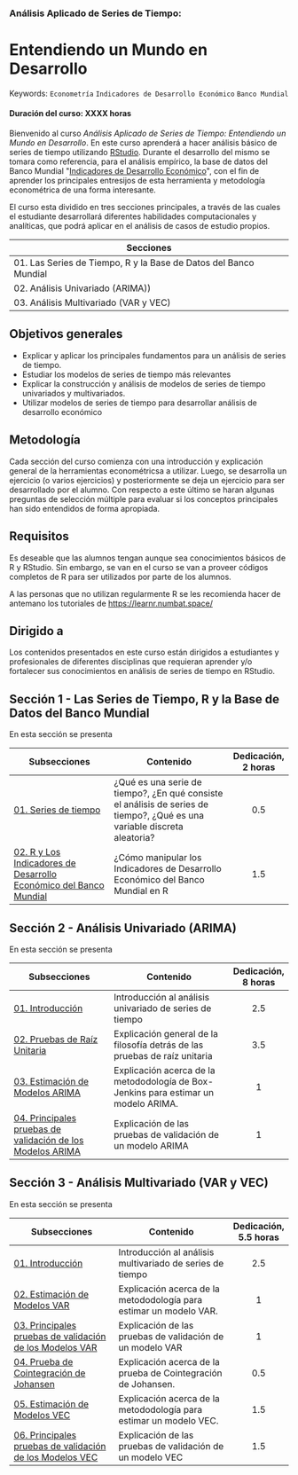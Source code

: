 ### Análisis Aplicado de Series de Tiempo: 
# Entendiendo un Mundo en Desarrollo
Keywords: `Econometría` `Indicadores de Desarrollo Económico` `Banco Mundial`
#### Duración del curso: XXXX horas
Bienvenido al curso _Análisis Aplicado de Series de Tiempo: Entendiendo un Mundo en Desarrollo_. En este curso aprenderá a hacer análisis básico de series de tiempo utilizando [RStudio](https://posit.co/download/rstudio-desktop/). Durante el desarrollo del mismo se tomara como referencia, para el análisis empírico, la base de datos del Banco Mundial "[Indicadores de Desarrollo Económico](https://databank.bancomundial.org/reports.aspx?source=world-development-indicators)", con el fin de aprender los principales entresijos de esta herramienta y metodología econométrica de una forma interesante.

El curso esta dividido en tres secciones principales, a través de las cuales el estudiante desarrollará diferentes habilidades computacionales y analíticas, que podrá aplicar en el análisis de casos de estudio propios.

| Secciones                                                                                               |   
|---------------------------------------------------------------------------------------------------------|
| 01. Las Series de Tiempo, R y la Base de Datos del Banco Mundial                                        | 
| 02. Análisis Univariado (ARIMA))                                                                        | 
| 03. Análisis Multivariado (VAR y VEC)                                                                   | 


## Objetivos generales

* Explicar y aplicar los principales fundamentos para un análisis de series de tiempo.
* Estudiar los modelos de series de tiempo más relevantes
* Explicar la construcción y análisis de modelos de series de tiempo univariados y multivariados.
* Utilizar modelos de series de tiempo para desarrollar análisis de desarrollo económico

## Metodología

Cada sección del curso comienza con una introducción y explicación general de la herramientas econométricsa a utilizar. Luego, se desarrolla un ejercicio (o varios ejercicios) y posteriormente se deja un ejercicio para ser desarrollado por el alumno. Con respecto a este último se haran algunas preguntas de selección múltiple para evaluar si los conceptos principales han sido entendidos de forma apropiada.

## Requisitos
Es deseable que las alumnos tengan aunque sea conocimientos básicos de R y RStudio. Sin embargo, se van en el curso se van a proveer códigos completos de R para ser utilizados por parte de los alumnos.

A las personas que no utilizan regularmente R se les recomienda hacer de antemano los tutoriales de https://learnr.numbat.space/

## Dirigido a

Los contenidos presentados en este curso están dirigidos a estudiantes y profesionales de diferentes disciplinas que requieran aprender y/o fortalecer sus conocimientos en análisis de series de tiempo en RStudio.

## Sección 1 - Las Series de Tiempo, R y la Base de Datos del Banco Mundial

En esta sección se presenta 

| Subsecciones                                                                                            | Contenido                                                                                                                | Dedicación,<br> 2 horas   | 
|---------------------------------------------------------------------------------------------------------|--------------------------------------------------------------------------------------------------------------------------|:-------------------------:|
| [01. Series de tiempo](Seccion01/Seccion01_01/Readme.md)                                                |¿Qué es una serie de tiempo?, ¿En qué consiste el análisis de series de tiempo?, ¿Qué es una variable discreta aleatoria? |             0.5           | 
| [02. R y Los Indicadores de Desarrollo Económico del Banco Mundial](Seccion01/Seccion01_02/README.md)   |¿Cómo manipular los Indicadores de Desarrollo Económico del Banco Mundial en R                                            |             1.5           | 

## Sección 2 - Análisis Univariado (ARIMA)

En esta sección se presenta 

| Subsecciones                                                                                        | Contenido                                                                                                      | Dedicación,<br> 8 horas   | 
|-----------------------------------------------------------------------------------------------------|----------------------------------------------------------------------------------------------------------------|:-------------------------:|
| [01. Introducción](Seccion01/Seccion01_01/README.md)                                                | Introducción al análisis univariado de series de tiempo                                                        |             2.5           | 
| [02. Pruebas de Raíz Unitaria](Seccion01/Seccion02_01/README.md)                                    | Explicación general de la filosofía detrás de las pruebas de raíz unitaria                                     |             3.5           | 
| [03. Estimación de Modelos ARIMA](Section01/Requirement)                                            | Explicación acerca de la metododología de Box-Jenkins para estimar un modelo ARIMA.                            |              1            | 
| [04. Principales pruebas de validación de los Modelos ARIMA](Section01/CaseStudy)                   | Explicación de las pruebas de validación de un modelo ARIMA                                                    |              1            | 


## Sección 3 - Análisis Multivariado (VAR y VEC)

En esta sección se presenta 

| Subsecciones                                                                                        | Contenido                                                                                                      | Dedicación,<br> 5.5 horas | 
|-----------------------------------------------------------------------------------------------------|----------------------------------------------------------------------------------------------------------------|:-------------------------:|
| [01. Introducción](Seccion01/Seccion01_01)                                                          | Introducción al análisis multivariado de series de tiempo                                                      |             2.5           | 
| [02. Estimación de Modelos VAR](Section01/Requirement)                                              | Explicación acerca de la metododología para estimar un modelo VAR.                                             |              1            | 
| [03. Principales pruebas de validación de los Modelos VAR](Section01/CaseStudy)                     | Explicación de las pruebas de validación de un modelo VAR                                                      |              1            | 
| [04. Prueba de Cointegración de Johansen](Section01/Requirement)                                    | Explicación acerca de la prueba de Cointegración de Johansen.                                                  |             0.5           | 
| [05. Estimación de Modelos VEC](Section01/Requirement)                                              | Explicación acerca de la metododología para estimar un modelo VEC.                                             |             1.5           | 
| [06. Principales pruebas de validación de los Modelos VEC](Section01/CaseStudy)                     | Explicación de las pruebas de validación de un modelo VEC                                                      |             1.5           | 
